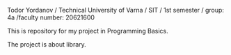 Todor Yordanov / Technical University of Varna / SIT / 1st semester / group: 4a /faculty number: 20621600

This is repository for my project in Programming Basics.

The project is about library.

